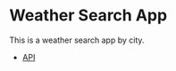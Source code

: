 # Weather Search App 

This is a weather search app by city.



- [API](https://openweathermap.org//README.md)